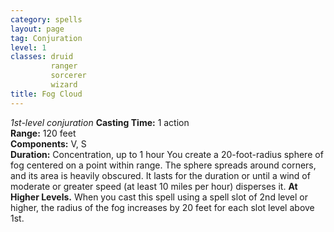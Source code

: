 ```yaml
---
category: spells
layout: page
tag: Conjuration
level: 1
classes: druid
         ranger
         sorcerer
         wizard
title: Fog Cloud 
---
```

_1st-level conjuration_ 
**Casting Time:** 1 action    
**Range:** 120 feet    
**Components:** V, S    
**Duration:** Concentration, up to 1 hour 
You create a 20-foot-radius sphere of fog centered on a point within range. The sphere spreads around corners, and its area is heavily obscured. It lasts for the duration or until a wind of moderate or greater speed (at least 10 miles per hour) disperses it. 
**At Higher Levels.** When you cast this spell using a spell slot of 2nd level or higher, the radius of the fog increases by 20 feet for each slot level above 1st. 

